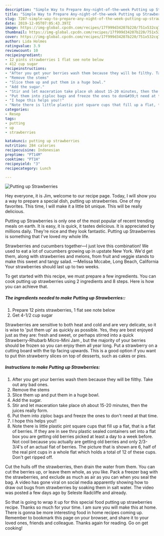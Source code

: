 ```yaml
---
description: "Simple Way to Prepare Any-night-of-the-week Putting up Strawberries"
title: "Simple Way to Prepare Any-night-of-the-week Putting up Strawberries"
slug: 7287-simple-way-to-prepare-any-night-of-the-week-putting-up-strawberries
date: 2019-12-05T07:05:43.397Z
image: https://img-global.cpcdn.com/recipes/17f999d34207b220/751x532cq70/putting-up-strawberries-recipe-main-photo.jpg
thumbnail: https://img-global.cpcdn.com/recipes/17f999d34207b220/751x532cq70/putting-up-strawberries-recipe-main-photo.jpg
cover: https://img-global.cpcdn.com/recipes/17f999d34207b220/751x532cq70/putting-up-strawberries-recipe-main-photo.jpg
author: Lida Holmes
ratingvalue: 3.9
reviewcount: 10
recipeingredient:
- 12 pints strawberries 1 flat see note below
- 412 cup sugar
recipeinstructions:
- "After you get your berries wash them because they will be filthy. Take out any bad ones."
- "Remove the stems"
- "Slice them up and put them in a huge bowl."
- "Add the sugar."
- "Stir and let maceration take place oh about 15-20 minutes, then the juices really form."
- "Put them into ziploc bags and freeze the ones to don&#39;t need at that time."
- "I hope this helps you!!"
- "Note there is little plastic pint square cups that fill up a flat, that is a flat of berries. If they are in see thru plastic sealed containers set into a flat box you are getting old berries picked at least a day to a week before. Not cool because you actually are getting old berries and only 2/3- 3/4&#39;s of an actual flat of berries. The picture that is shown are 6, half of the real pint cups in a whole flat which holds a total of 12 of these cups. Don&#39;t get ripped off."
categories:
- Resep
tags:
- putting
- up
- strawberries

katakunci: putting up strawberries
nutrition: 284 calories
recipecuisine: Indonesian
preptime: "PT14M"
cooktime: "PT1H"
recipeyield: "3"
recipecategory: Lunch

---
```



![Putting up Strawberries](https://img-global.cpcdn.com/recipes/17f999d34207b220/751x532cq70/putting-up-strawberries-recipe-main-photo.jpg)

Hey everyone, it is Jim, welcome to our recipe page. Today, I will show you a way to prepare a special dish, putting up strawberries. One of my favorites. This time, I will make it a little bit unique. This will be really delicious.

Putting up Strawberries is only one of the most popular of recent trending meals on earth. It is easy, it is quick, it tastes delicious. It is appreciated by millions daily. They're nice and they look fantastic. Putting up Strawberries is something that I've loved my whole life.

Strawberries and cucumbers together—I just love this combination! We used to eat a lot of cucumbers growing up in upstate New York. We&#39;d get them, along with strawberries and melons, from fruit and veggie stands to make this sweet and tangy salad. —Melissa Mccabe, Long Beach, California Your strawberries should last up to two weeks.


To get started with this recipe, we must prepare a few ingredients. You can cook putting up strawberries using 2 ingredients and 8 steps. Here is how you can achieve that.

##### The ingredients needed to make Putting up Strawberries::

1. Prepare 12 pints strawberries, 1 flat see note below
1. Get 4-1/2 cup sugar


Strawberries are sensitive to both heat and cold and are very delicate, so it is wise to &#39;put them up&#39; as quickly as possible. Yes, they are best enjoyed just as they are: fresh and sweet, or perhaps stirred into a quick Strawberry-Rhubarb Micro-Mini Jam , but the majority of your berries should be frozen so you can enjoy them all year long. Put a strawberry on a cutting board with the tip facing upwards. This is a good option if you want to put thin strawberry slices on top of desserts, such as cakes or pies. 

##### Instructions to make Putting up Strawberries:

1. After you get your berries wash them because they will be filthy. Take out any bad ones.
1. Remove the stems
1. Slice them up and put them in a huge bowl.
1. Add the sugar.
1. Stir and let maceration take place oh about 15-20 minutes, then the juices really form.
1. Put them into ziploc bags and freeze the ones to don&#39;t need at that time.
1. I hope this helps you!!
1. Note there is little plastic pint square cups that fill up a flat, that is a flat of berries. If they are in see thru plastic sealed containers set into a flat box you are getting old berries picked at least a day to a week before. Not cool because you actually are getting old berries and only 2/3- 3/4&#39;s of an actual flat of berries. The picture that is shown are 6, half of the real pint cups in a whole flat which holds a total of 12 of these cups. Don&#39;t get ripped off.


Cut the hulls off the strawberries, then drain the water from them. You can cut the berries up, or leave them whole, as you like. Pack a freezer bag with the strawberries, and exclude as much as air as you can when you seal the bag. A video has gone viral on social media apparently showing how to draw out bugs from strawberries by soaking them in salt water. The video was posted a few days ago by Seleste Radcliffe and already. 

So that is going to wrap it up for this special food putting up strawberries recipe. Thanks so much for your time. I am sure you will make this at home. There is gonna be more interesting food in home recipes coming up. Remember to bookmark this page on your browser, and share it to your loved ones, friends and colleague. Thanks again for reading. Go on get cooking!
